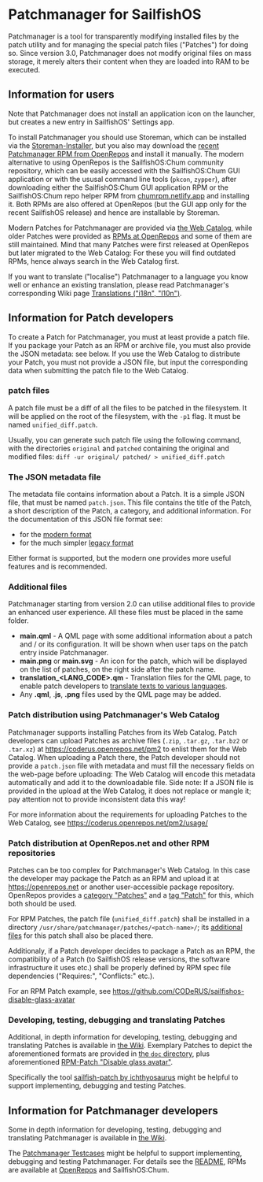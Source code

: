 # Patchmanager for SailfishOS

Patchmanager is a tool for transparently modifying installed files by the patch utility and for managing the special patch files ("Patches") for doing so.
Since version 3.0, Patchmanager does not modify original files on mass storage, it merely alters their content when they are loaded into RAM to be executed.

## Information for users

Note that Patchmanager does not install an application icon on the launcher, but creates a new entry in SailfishOS' Settings app.

To install Patchmanager you should use Storeman, which can be installed via the [Storeman-Installer](https://openrepos.net/content/osetr/storeman-installer), but you also may download the [recent Patchmanager RPM from OpenRepos](https://openrepos.net/content/patchmanager/patchmanager) and install it manually.
The modern alternative to using OpenRepos is the SailfishOS:Chum community repository, which can be easily accessed with the SailfishOS:Chum GUI application or with the ususal command line tools (`pkcon`, `zypper`), after downloading either the SailfishOS:Chum GUI application RPM or the SailfishOS:Chum repo helper RPM from [chumrpm.netlify.app](https://chumrpm.netlify.app/) and installing it.  Both RPMs are also offered at OpenRepos (but the GUI app only for the recent SailfishOS release) and hence are installable by Storeman.

Modern Patches for Patchmanager are provided via [the Web Catalog](https://coderus.openrepos.net/pm2/projects/), while older Patches were provided as [RPMs at OpenRepos](https://openrepos.net/category/patches) and some of them are still maintained.
Mind that many Patches were first released at OpenRepos but later migrated to the Web Catalog: For these you will find outdated RPMs, hence always search in the Web Catalog first.

If you want to translate ("localise") Patchmanager to a language you know well or enhance an existing translation, please read Patchmanager's corresponding Wiki page [Translations ("i18n", "l10n")](https://github.com/sailfishos-patches/patchmanager/wiki/Translations-(%22i18n%22,-%22l10n%22)).

## Information for Patch developers

To create a Patch for Patchmanager, you must at least provide a patch file.
If you package your Patch as an RPM or archive file, you must also provide the JSON metadata: see below.
If you use the Web Catalog to distribute your Patch, you must not provide a JSON file, but input the corresponding data when submitting the patch file to the Web Catalog.

### patch files

A patch file must be a diff of all the files to be patched in the filesystem. 
It will be applied on the root of the filesystem, with the `-p1` flag. 
It must be named `unified_diff.patch`.

Usually, you can generate such patch file using the following command, with the directories `original` and `patched` containing the original and modified files:
`diff -ur original/ patched/ > unified_diff.patch`

### The JSON metadata file

The metadata file contains information about a Patch.  It is a simple JSON file, that must be named `patch.json`.
This file contains the title of the Patch, a short description of the Patch, a category, and additional information.  For the documentation of this JSON file format see:
 - for the [modern format](./doc/example_patch.json.md)
 - for the much simpler [legacy format](./doc/example_legacy_patch.json.md)

Either format is supported, but the modern one provides more useful features and is recommended.

### Additional files

Patchmanager starting from version 2.0 can utilise additional files to provide an enhanced user experience. 
All these files must be placed in the same folder.

- **main.qml** - A QML page with some additional information about a patch and / or its configuration.  It will be shown when user taps on the patch entry inside Patchmanager.
- **main.png** or **main.svg** - An icon for the patch, which will be displayed on the list of patches, on the right side after the patch name.
- **translation_\<LANG_CODE\>.qm** - Translation files for the QML page, to enable patch developers to [translate texts to various languages](https://github.com/sailfishos-patches/patchmanager/wiki/Translations-(%22i18n%22,-%22l10n%22)).
- Any **.qml**, .**js**, **.png** files used by the QML page may be added.

### Patch distribution using Patchmanager's Web Catalog

Patchmanager supports installing Patches from its Web Catalog. 
Patch developers can upload Patches as archive files (`.zip`, `.tar.gz`, `.tar.bz2` or `.tar.xz`) at https://coderus.openrepos.net/pm2 to enlist them for the Web Catalog. 
When uploading a Patch there, the Patch developer should not provide a `patch.json` file with metadata and must fill the necessary fields on the web-page before uploading: The Web Catalog will encode this metadata automatically and add it to the downloadable file.
Side note: If a JSON file is provided in the upload at the Web Catalog, it does not replace or mangle it; pay attention not to provide inconsistent data this way!

For more information about the requirements for uploading Patches to the Web Catalog, see https://coderus.openrepos.net/pm2/usage/

### Patch distribution at OpenRepos.net and other RPM repositories

Patches can be too complex for Patchmanager's Web Catalog.  In this case the developer may package the Patch as an RPM and upload it at https://openrepos.net or another user-accessible package repository.
OpenRepos provides a [category "Patches"](https://openrepos.net/category/patches) and a [tag "Patch"](https://openrepos.net/tags/patch) for this, which both should be used.

For RPM Patches, the patch file (`unified_diff.patch`) shall be installed in a directory `/usr/share/patchmanager/patches/<patch-name>/`; its [additional files](#additional-files) for this patch shall also be placed there.

Additionaly, if a Patch developer decides to package a Patch as an RPM, the compatibility of a Patch (to SailfishOS release versions, the software infrastructure it uses etc.) shall be properly defined by RPM spec file dependencies ("Requires:", "Conflicts:" etc.).

For an RPM Patch example, see https://github.com/CODeRUS/sailfishos-disable-glass-avatar

### Developing, testing, debugging and translating Patches

Additional, in depth information for developing, testing, debugging and translating Patches is available in [the Wiki](https://github.com/sailfishos-patches/patchmanager/wiki).  Exemplary Patches to depict the aforementioned formats are provided in [the `doc` directory](https://github.com/sailfishos-patches/patchmanager/tree/master/doc), plus aforementioned [RPM-Patch "Disable glass avatar"](https://github.com/CODeRUS/sailfishos-disable-glass-avatar).

Specifically the tool [sailfish-patch by ichthyosaurus](https://github.com/ichthyosaurus/sailfish-patch#readme) might be helpful to support implementing, debugging and testing Patches.

## Information for Patchmanager developers

Some in depth information for developing, testing, debugging and translating Patchmanager is available in [the Wiki](https://github.com/sailfishos-patches/patchmanager/wiki).

The [Patchmanager Testcases](https://github.com/sailfishos-patches/patchmanager/tree/master/tests) might be helpful to support implementing, debugging and testing Patchmanager.  For details see the [README](https://github.com/sailfishos-patches/patchmanager/blob/master/tests/README.md), RPMs are available at [OpenRepos](https://openrepos.net/content/patchmanager/patchmanager-testcases) and SailfishOS:Chum. 
